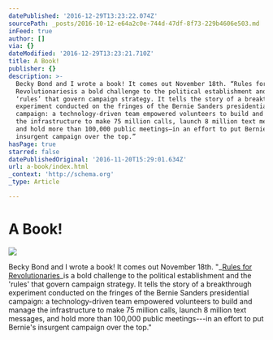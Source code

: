 ```yaml
---
datePublished: '2016-12-29T13:23:22.074Z'
sourcePath: _posts/2016-10-12-e64a2c0e-744d-47df-8f73-229b4606e503.md
inFeed: true
author: []
via: {}
dateModified: '2016-12-29T13:23:21.710Z'
title: A Book!
publisher: {}
description: >-
  Becky Bond and I wrote a book! It comes out November 18th. “Rules for
  Revolutionariesis a bold challenge to the political establishment and the
  ‘rules’ that govern campaign strategy. It tells the story of a breakthrough
  experiment conducted on the fringes of the Bernie Sanders presidential
  campaign: a technology-driven team empowered volunteers to build and manage
  the infrastructure to make 75 million calls, launch 8 million text messages,
  and hold more than 100,000 public meetings—in an effort to put Bernie’s
  insurgent campaign over the top.”
hasPage: true
starred: false
datePublishedOriginal: '2016-11-20T15:29:01.634Z'
url: a-book/index.html
_context: 'http://schema.org'
_type: Article

---
```

# A Book!
![](https://the-grid-user-content.s3-us-west-2.amazonaws.com/5b1e0fcc-d99a-4126-b4f6-f779caa3a99a.png)

Becky Bond and I wrote a book! It comes out November 18th. "_[Rules for Revolutionaries][0]_is a bold challenge to the political establishment and the 'rules' that govern campaign strategy. It tells the story of a breakthrough experiment conducted on the fringes of the Bernie Sanders presidential campaign: a technology-driven team empowered volunteers to build and manage the infrastructure to make 75 million calls, launch 8 million text messages, and hold more than 100,000 public meetings---in an effort to put Bernie's insurgent campaign over the top."

[0]: http://neworganizing.com/ "book link"